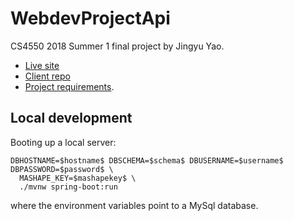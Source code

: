 # WebdevProjectApi

CS4550 2018 Summer 1 final project by Jingyu Yao.

- [Live site](http://jingyuyao-webdev-project.herokuapp.com/)
- [Client repo](https://github.com/jingyuyao/webdev-project)
- [Project requirements](https://docs.google.com/document/d/1De-UdZ8LpJt6tftlCsYcZz-BCyh8Nljz7KYO5DY00_8/edit?usp=sharing).

## Local development

Booting up a local server:
```
DBHOSTNAME=$hostname$ DBSCHEMA=$schema$ DBUSERNAME=$username$ DBPASSWORD=$password$ \
  MASHAPE_KEY=$mashapekey$ \
  ./mvnw spring-boot:run
```
where the environment variables point to a MySql database.

